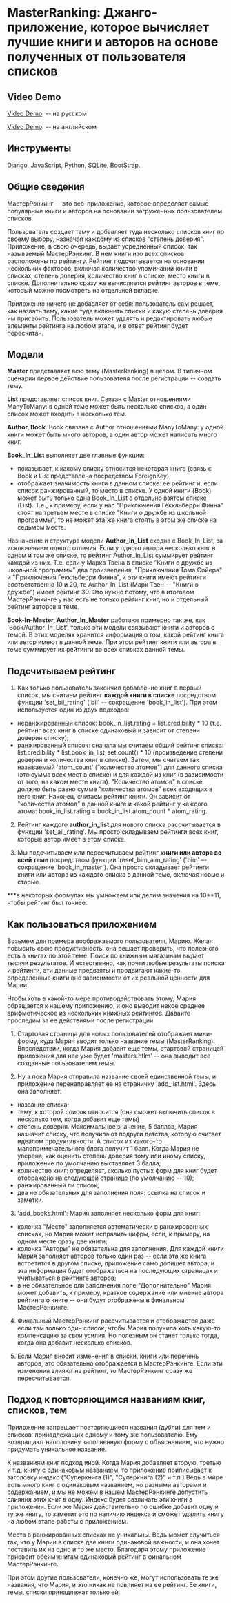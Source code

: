# MasterRanking: Джанго-приложение, которое вычисляет лучшие книги и авторов на основе полученных от пользователя списков 

## Video Demo

[Video Demo](). -- на русском

[Video Demo]( https://youtu.be/h29ii7SVBuI). -- на английском

## Инструменты

Django, JavaScript, Python, SQLite, BootStrap.

## Общие сведения

МастерРэнкинг -- это веб-приложение, которое определяет самые популярные книги и авторов на основании загруженных пользователем списков.

Пользователь создает тему и добавляет туда несколько списков книг по своему выбору, назначая каждому из списков "степень доверия". Приложение, в свою очередь, выдает усредненный список, так называемый МастерРэнкинг. В нем книги изо всех списков расположены по рейтингу. Рейтинг подсчитывается на основании нескольких факторов, включая количество упоминаний книги в списках, степень доверия, количество книг в списке, место книги в списке. Дополнительно сразу же вычисляется рейтинг авторов в теме, который можно посмотреть на отдельной вкладке.

Приложение ничего не добавляет от себя: пользователь сам решает, как назвать тему, какие туда включить списки и какую степень доверия им присвоить. Пользователь может удалять и редактировать любые элементы рейтинга на любом этапе, и в ответ рейтинг будет пересчитан.

## Модели

**Master** представляет всю тему (MasterRanking) в целом. В типичном сценарии первое действие пользователя после регистрации -- создать тему.

**List** представляет список книг. Связан с Master отношениями ManyToMany: в одной теме может быть несколько списков, а один список может входить в несколько тем.

**Author, Book**. Book связана с Author отношениями ManyToMany: у одной книги может быть много авторов, а один автор может написать много книг.

**Book\_In\_List** выполняет две главные функции:
- показывает, к какому списку относится некоторая книга (связь с Book и List представлена посредством ForeignKey);
- отображает значимость книги в данном списке: ее рейтинг и, если список ранжированный, то место в списке. У одной книги (Book) может быть только одна Book\_In\_List в отдельно взятом списке (List). Т.е., к примеру, если у нас "Приключения Геккльберри Финна" стоят на третьем месте в списке "Книги о дружбе из школьной программы", то не может эта же книга стоять в этом же списке на седьмом месте.

Назначение и структура модели **Author\_In\_List** сходна с Book\_In\_List, за исключением одного отличия. Если у одного автора несколько книг в одном и том же списке, то рейтинг Author\_In\_List суммирует рейтинг каждой из них. Т.е. если у Марка Твена в списке "Книги о дружбе из школьной программы" два произведения, "Приключения Тома Сойера" и "Приключения Геккльберри Финна", и эти книги имеют рейтинги соответственно 10 и 20, то Author\_In\_List (Марк Твен -- "Книги о дружбе") имеет рейтинг 30. Это нужно потому, что в итоговом МастерРэнкинге у нас есть не только рейтинг книг, но и отдельный рейтинг авторов в теме.

**Book-In-Master, Author\_In\_Master** работают примерно так же, как 'Book/Author\_In\_List', только эти модели связывают книги и авторов с темой. В этих моделях хранится информация о том, какой рейтинг книга или автор имеют в данной теме. При этом рейтинг книги или автора в теме суммирует их рейтинги во всех списках данной темы.

## Подсчитываем рейтинг

1. Как только пользователь закончил добавление книг в первый список, мы считаем рейтинг **каждой книги в списке** посредством функции 'set\_bil\_rating' ('bil' -- сокращение 'book\_in\_list'). При этом используется один из двух подходов:

- неранжированный список: book\_in\_list.rating = list.credibility \* 10 (т.е. рейтинг всех книг в списке одинаковый и зависит от степени доверия списку);
- ранжированный список: сначала мы считаем общий рейтинг списка: list.credibility \* list.book\_in\_list\_set.count() \* 10 (произведение степени доверия и количества книг в списке). Затем, мы считаем так называемый 'atom\_count' ("количество атомов") для данного списка (это сумма всех мест в списке) и для каждой из книг (в зависимости от того, на каком месте книга). "Количество атомов" в списке должно быть равно сумме "количества атомов" всех входящих в него книг. Наконец, считаем рейтинг книги. Он зависит от "количества атомов" в данной книге и какой рейтинг у каждого атома: book\_in\_list.rating = book\_in\_list.atom\_count \* atom\_rating.

2. Рейтинг каждого **author\_in\_list** для нового списка рассчитывается в функции 'set\_ail\_rating'. Мы просто складываем рейтинги всех книг, которые автор имеет в этом списке.

3. Мы подсчитываем или пересчитываем рейтинг **книги или автора во всей теме** посредством функции 'reset\_bim\_aim\_rating' ('bim' –- сокращение 'book\_in\_master'). Она просто складывает рейтинги книги или автора из каждого списка в данной теме, включая новые и старые.

\*\*\*в некоторых формулах мы умножаем или делим значения на 10\*\*11, чтобы рейтинг был точнее.

## Как пользоваться приложением

Возьмем для примера воображаемого пользователя, Марию. Желая повысить свою продуктивность, она решает проверить, что полезного есть в книгах по этой теме. Поиск по книжным магазинам выдает тысячи результатов. И естественно, как почти любые результаты поиска и рейтинги, эти данные предвзяты и продвигают какие-то определенные книги вне зависимости от их реальной ценности для Марии.

Чтобы хоть в какой-то мере противодействовать этому, Мария обращается к нашему приложению, и оно выводит некое среднее арифметическое из нескольких книжных рейтингов. Давайте проследим за ее действиями после регистрации.

1. Стартовая страница для новых пользователей отображает мини-форму, куда Мария вводит только название темы (MasterRanking). Впоследствии, когда Мария добавит еще темы, стартовой страницей приложения для нее уже будет 'masters.htlm' -- она выводит все созданные пользователем темы.

2. Ну а пока Мария отправила название своей единственной темы, и приложение перенаправляет ее на страничку 'add\_list.html'. Здесь она заполняет:

- название списка;
- тему, к которой список относится (она сможет включить список в несколько тем, когда добавит еще темы)
- степень доверия. Максимальное значение, 5 баллов, Мария назначит списку, что получила от подруги детства, которую считает идеалом продуктивности. А список из какого-то малопримечательного блога получит 1 балл. Когда Мария не уверена, как оценить степень доверия тому или иному списку, приложение по умолчанию выставляет 3 балла;
- количество книг: определяет, сколько пустых форм для книг будет отображено на следующей странице (по умолчанию -- 10);
- ранжированный ли список;
- два не обязательных для заполнения поля: ссылка на список и заметки.

3. 'add\_books.html': Мария заполняет несколько форм для книг:

- колонка "Место" заполняется автоматически в ранжированных списках, но Мария может исправить цифры, если, к примеру, на одном месте сразу две книги;
- колонка "Авторы" не обязательна для заполнения. Для каждой книги Мария заполняет авторов только один раз -- если эта же книга встретится в другом списке, приложение само допишет автора, и эта информация будет отображаться на последующих страницах и учитываться в рейтинге авторов;
- в не обязательное для заполнения поле "Дополнительно" Мария может добавить, к примеру, краткое содержание или мнение автора рейтинга о книге -- они будут отображены в финальном МастерРэнкинге.

4. Финальный МастерРэнкинг рассчитывается и отображается даже если там только один список, чтобы Мария получила хоть какую-то компенсацию за свои усилия. Но полезным он станет только тогда, когда она добавит несколько списков.

5. Если Мария вносит изменения в списки, книги или перечень авторов, это обязательно отображается в МастерРэнкинге. Если эти изменения влияют на рейтинг, то МастерРэнкинг сразу же пересчитывается.

## Подход к повторяющимся названиям книг, списков, тем

Приложение запрещает повторяющиеся названия (дубли) для тем и списков, принадлежащих одному и тому же пользователю. Ему возвращают наполовину заполненную форму с объяснением, что нужно придумать уникальное название.

К названиям книг подход иной. Когда Мария добавляет вторую, третью и т.д. книгу с одинаковым названием, то приложение приписывает к заголовку индекс ("Суперкнига (1)", "Суперкнига (2)" и т.п.) Ведь в мире есть много книг с одинаковым названием, но разными авторами и содержанием, и мы не можем в нашем МастерРэнкинге допустить слияния этих книг в одну. Индекс будет различать эти книги в приложении. Если же Мария действительно по ошибке добавит одну и ту же книгу, то заметит это по наличию индекса и сможет удалить книгу на любом этапе работы с приложением.

Места в ранжированных списках не уникальны. Ведь может случиться так, что у Марии в списке две книги одинаковой важности, и она хочет поставить их на одно и то же место. Благодаря этому приложение присвоит обеим книгам одинаковый рейтинг в финальном МастерРэнкинге.

При этом другие пользователи, конечно же, могут использовать те же названия, что Мария, и это никак не повлияет на ее рейтинг. Ее книги, темы, списки принадлежат только ей.